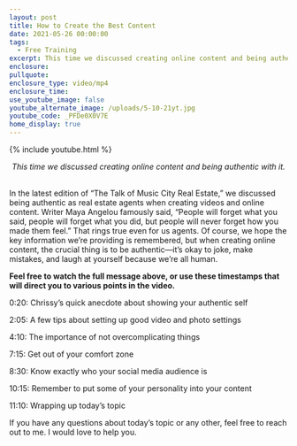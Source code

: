 ```yaml
---
layout: post
title: How to Create the Best Content
date: 2021-05-26 00:00:00
tags:
  - Free Training
excerpt: This time we discussed creating online content and being authentic with it.
enclosure:
pullquote:
enclosure_type: video/mp4
enclosure_time:
use_youtube_image: false
youtube_alternate_image: /uploads/5-10-21yt.jpg
youtube_code: _PFDe0X0V7E
home_display: true
---
```

{% include youtube.html %}

<center><em>This time we discussed creating online content and being authentic with it.</em></center>

<center>&nbsp;</center>

In the latest edition of “The Talk of Music City Real Estate,” we discussed being authentic as real estate agents when creating videos and online content. Writer Maya Angelou famously said, “People will forget what you said, people will forget what you did, but people will never forget how you made them feel.” That rings true even for us agents. Of course, we hope the key information we’re providing is remembered, but when creating online content, the crucial thing is to be authentic—it’s okay to joke, make mistakes, and laugh at yourself because we’re all human.&nbsp;

**Feel free to watch the full message above, or use these timestamps that will direct you to various points in the video.**

0:20: Chrissy’s quick anecdote about showing your authentic self

2:05: A few tips about setting up good video and photo settings

4:10: The importance of not overcomplicating things

7:15: Get out of your comfort zone

8:30: Know exactly who your social media audience is

10:15: Remember to put some of your personality into your content

11:10: Wrapping up today’s topic

If you have any questions about today’s topic or any other, feel free to reach out to me. I would love to help you.
